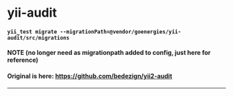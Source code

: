 # yii-audit

#### ```yii_test migrate --migrationPath=@vendor/goenergies/yii-audit/src/migrations``` 
**NOTE (no longer need as migrationpath added to config, just here for reference)**

#### Original is here: https://github.com/bedezign/yii2-audit

---


